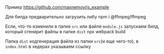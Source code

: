 Пример https://github.com/maxnemoy/js_example

Для билда предварительно загрузить либу 
npm i @ffmpeg/ffmpeg

Если, что-то изменили в папке `src` или файле `module.js` запускаем билд, который сгенирит файлы в папке `dist`
npx webpack build

Папка `dist` кодгенерация файла из папки `src`(и еще чего-то), в `index.html` в хедерах указываем ссылку
<script src="./libs/ffmpeg/dist/ffmpeg_lib.js"></script>